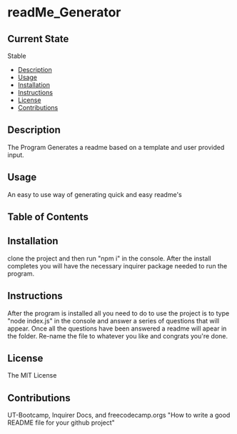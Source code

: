 # readMe_Generator
  
  ## Current State
  Stable
  <!--ts-->
  * [Description](#description)
  * [Usage](#Usage)
  * [Installation](#installation)
  * [Instructions](#instructions)
  * [License](#license)
  * [Contributions](#contribution)
  <!--te-->
  ## Description
  The Program Generates a readme based on a template and user provided input.
  ## Usage
  An easy to use way of generating quick and easy readme's
  ## Table of Contents
  ## Installation
  clone the project and then run "npm i" in the console. After the install completes you will have the necessary inquirer package needed to run the program.
  ## Instructions
  After the program is installed all you need to do to use the project is to type "node index.js" in the console and answer a series of questions that will appear. Once all the questions have been answered a readme will apear in the folder. Re-name the file to whatever you like and congrats you're done.
  ## License
  The MIT License
  ## Contributions
  UT-Bootcamp, Inquirer Docs, and freecodecamp.orgs "How to write a good README file for your github project"

